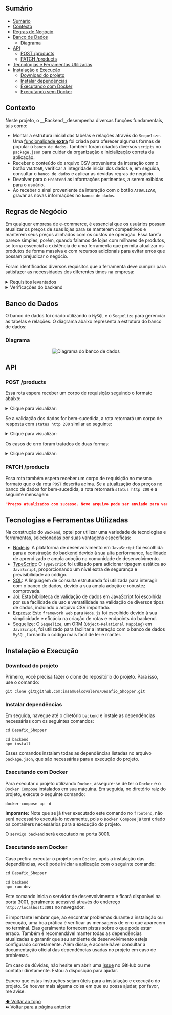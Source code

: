 ## Sumário

- [Sumário](#sumário)
- [Contexto](#contexto)
- [Regras de Negócio](#regras-de-negócio)
- [Banco de Dados](#banco-de-dados)
  - [Diagrama](#diagrama)
- [API](#api)
  - [POST /products](#post-products)
  - [PATCH /products](#patch-products)
- [Tecnologias e Ferramentas Utilizadas](#tecnologias-e-ferramentas-utilizadas)
- [Instalação e Execução](#instalação-e-execução)
  - [Download do projeto](#download-do-projeto)
  - [Instalar dependências](#instalar-dependências)
  - [Executando com Docker](#executando-com-docker)
  - [Executando sem Docker](#executando-sem-docker)

## Contexto

Neste projeto, o __Backend__desempenha diversas funções fundamentais, tais como:

- Montar a estrutura inicial das tabelas e relações através do `Sequelize`. Uma [funcionalidade __extra__](https://github.com/imsamuelcovalero/Desafio_Shopper/blob/main/backend/src/services/DatabaseImportService/README_ImportSQL.md) foi criada para oferecer algumas formas de popular o `banco de dados`. Também foram criados diversos `scripts` no `package.json` para cuidar da organização e inicialização correta da aplicação.
- Receber o conteúdo do arquivo CSV proveniente da interação com o botão `VALIDAR`, verificar a integridade inicial dos dados e, em seguida, consultar o `banco de dados` e aplicar as devidas regras de negócio.
- Devolver para o `Frontend` as informações pertinentes, a serem exibidas para o usuário.
- Ao receber o sinal proveniente da interação com o botão `ATUALIZAR`, gravar as novas informações no `banco de dados`.

## Regras de Negócio

Em qualquer empresa de e-commerce, é essencial que os usuários possam atualizar os preços de suas lojas para se manterem competitivos e manterem seus preços alinhados com os custos de operação. Essa tarefa parece simples, porém, quando falamos de lojas com milhares de produtos, se torna essencial a existência de uma ferramenta que permita atualizar os produtos de forma massiva e com recursos adicionais para evitar erros que possam prejudicar o negócio.

Foram identificados diversos requisitos que a ferramenta deve cumprir para satisfazer as necessidades dos diferentes times na empresa:

<details>
<summary>Requisitos levantados</summary>

1. __Time de Compras__: responsável por definir os preços, se comprometeu em gerar um arquivo CSV contendo código do produto e o novo preço que será carregado.
2. __Time Financeiro__: preocupado com o faturamento, solicitou que o sistema impeça que o preço de venda dos produtos fique abaixo do custo deles.
3. __Time de Marketing__: preocupado com o impacto de reajustes nos clientes, solicitou que o sistema impeça qualquer reajuste maior ou menor do que 10% do preço atual do produto.
4. __Produtos em pacotes__: Alguns produtos são vendidos em pacotes, ou seja, um produto que é composto por um ou mais produtos em quantidades diferentes. Estabeleceu-se a regra que, ao reajustar o preço de um pacote, o mesmo arquivo deve conter os reajustes dos preços dos componentes do pacote de modo que o preço final da soma dos componentes seja igual ao preço do pacote.

O sistema deve seguir estas regras para garantir que os preços sejam atualizados corretamente. Caso uma ou mais regras de validação tenham sido quebradas, o sistema também deve exibir ao lado de cada produto qual regra foi quebrada.

</details>

<details>
<summary>Verificações do backend</summary>

```plaintext
Ao clicar em VALIDAR, o sistema deve:

1. Ler todo o arquivo e fazer as seguintes verificações:
   - Todos os campos necessários existem?
   - Os códigos de produtos informados existem?
   - Os preços estão preenchidos e são valores numéricos válidos?
   - O arquivo respeita as regras levantadas na seção CENARIO?

2. Ao final da validação, exibir as seguintes informações dos produtos que foram enviados:
   - Código, Nome, Preço Atual, Novo Preço

3. Caso uma ou mais regras de validação tenham sido quebradas, o sistema também deve exibir ao lado de cada produto qual regra foi quebrada.
```

</details>

## Banco de Dados

O banco de dados foi criado utilizando o `MySQL` e o `Sequelize` para gerenciar as tabelas e relações. O diagrama abaixo representa a estrutura do banco de dados:

### Diagrama

<div align="center">
  
![Diagrama do banco de dados](https://github.com/imsamuelcovalero/Desafio_Shopper/assets/98184355/cf010ceb-1cb3-4ed9-9d4b-02c9b83ebb13)

</div>
  
## API

### POST /products

Essa rota espera receber um corpo de requisição seguindo o formato abaixo:

<details>
<summary>Clique para visualizar:</summary>

```json
{
  "products": [
    {
      "code": 16,
      "newPrice": 20.00
    }
  ]
}
```
  
</details>
  
Se a validação dos dados for bem-sucedida, a rota retornará um corpo de resposta com `status http 200` similar ao seguinte:

<details>
<summary>Clique para visualizar:</summary>

```json
[
  {
    "code": "16",
    "name": "AZEITE  PORTUGUES  EXTRA VIRGEM GALLO 500ML",
    "currentPrice": "20.49",
    "newPrice": 25.5,
    "status": [ "Reajuste inválido para o produto" ]
  }
]
```

</details>

Os casos de erro foram tratados de duas formas:

<details>
<summary>Clique para visualizar:</summary>

1. O __Joi__ é responsável por validar o corpo da requisição. Caso o corpo da requisição não esteja no formato esperado, contendo o código e novo preço em todos os itens, o __Joi__ retornará um erro com `status http 400` e a seguinte mensagem:

```json
{
  "statusCode": 400,
  "error": "Bad Request",
  "message": "All fields must be filled"
}
```

2. Em um segundo momento, no service de produtos, os seguintes erros, caso ocorram, podem ser retornados em uma `array`, para serem exibidos posteriormente pelo `frontend`:

    - 'O novo preço deve ser um número válido'
    - 'Reajuste inválido para o produto'
    - 'Preço de venda abaixo do custo para o produto'
    - 'Produto com código `${productCode}` que faz parte do pacote `${packageCode}` não está presente na lista de novos preços'
    - 'O preço do pacote de código `${packageCode}` não é igual à soma dos preços dos itens que o compõem'
    - 'Pacote com código `${packageCode}` que inclui o produto `${productCode}` não está presente na lista de novos preços'
    - 'Produto com código `${productCode}` não encontrado'
    - 'Produto com código `${productCode}` não encontrado'

Nota: Para os erros assíncronos em geral, foi utilizada uma estrutura de `CustomError`, que garante agilidade e praticidade ao lidar com os erros, lançando ao mesmo tempo o código do erro e a mensagem em uma única string, sendo posteriormente capturados por um `Middleware de Erro`. Essa tratativa foi possível graças ao `express async errors`.

</details>

### PATCH /products

Essa rota também espera receber um corpo de requisição no mesmo formato que o da rota `POST` descrita acima. Se a atualização dos preços no banco de dados for bem-sucedida, a rota retornará `status http 200` e a seguinte mensagem:

```json
"Preços atualizados com sucesso. Novo arquivo pode ser enviado para verificação"
```

## Tecnologias e Ferramentas Utilizadas

Na construção do `Backend`, optei por utilizar uma variedade de tecnologias e ferramentas, selecionadas por suas vantagens específicas:

- [Node.js](https://nodejs.org/en): A plataforma de desenvolvimento em `JavaScript` foi escolhida para a construção do backend devido à sua alta performance, facilidade de aprendizado e ampla adoção na comunidade de desenvolvimento.
- [TypeScript](https://www.typescriptlang.org/): O `TypeScript` foi utilizado para adicionar tipagem estática ao `JavaScript`, proporcionando um nível extra de segurança e previsibilidade ao código.
- [SQL](https://www.mysql.com/): A linguagem de consulta estruturada foi utilizada para interagir com o banco de dados, devido a sua ampla adoção e robustez comprovada.
- [Joi](https://github.com/sideway/joi): Esta biblioteca de validação de dados em JavaScript foi escolhida por sua facilidade de uso e versatilidade na validação de diversos tipos de dados, incluindo o arquivo CSV importado.
- [Express](https://expressjs.com/): Este `framework web` para `Node.js` foi escolhido devido à sua simplicidade e eficácia na criação de rotas e endpoints do backend.
- [Sequelize](https://sequelize.org/): O `Sequelize`, um ORM (`Object-Relational Mapping`) em `JavaScript`, foi utilizado para facilitar a interação com o banco de dados `MySQL`, tornando o código mais fácil de ler e manter.

## Instalação e Execução

### Download do projeto

Primeiro, você precisa fazer o clone do repositório do projeto. Para isso, use o comando:

```
git clone git@github.com:imsamuelcovalero/Desafio_Shopper.git
```

### Instalar dependências

Em seguida, navegue até o diretório `backend` e instale as dependências necessárias com os seguintes comandos:

```
cd Desafio_Shopper

cd backend
npm install
```

Esses comandos instalam todas as dependências listadas no arquivo `package.json`, que são necessárias para a execução do projeto.

### Executando com Docker

Para executar o projeto utilizando `Docker`, assegure-se de ter o `Docker` e o `Docker Compose` instalados em sua máquina. Em seguida, no diretório raiz do projeto, execute o seguinte comando:

```
docker-compose up -d
```

**Imporante:** Note que se já tiver executado este comando no `frontend`, não será necessário executá-lo novamente, pois o `Docker Compose` já terá criado os containers necessários para a execução do projeto.

O `serviço backend` será executado na porta 3001.

### Executando sem Docker

Caso prefira executar o projeto sem `Docker`, após a instalação das dependências, você pode iniciar a aplicação com o seguinte comando:

```
cd Desafio_Shopper

cd backend
npm run dev
```

Este comando inicia o servidor de desenvolvimento e ficará disponível na porta 3001, geralmente acessível através do endereço `http://localhost:3001` no navegador.

É importante lembrar que, ao encontrar problemas durante a instalação ou execução, uma boa prática é verificar as mensagens de erro que aparecem no terminal. Elas geralmente fornecem pistas sobre o que pode estar errado. Também é recomendável manter todas as dependências atualizadas e garantir que seu ambiente de desenvolvimento esteja configurado corretamente. Além disso, é aconselhável consultar a documentação oficial das dependências usadas no projeto em caso de problemas.

Em caso de dúvidas, não hesite em abrir uma [issue](https://github.com/imsamuelcovalero/Desafio_Shopper/issues) no GitHub ou me contatar diretamente. Estou à disposição para ajudar.

Espero que estas instruções sejam úteis para a instalação e execução do projeto. Se houver mais alguma coisa em que eu possa ajudar, por favor, me avise.

[⬆ Voltar ao topo](#sumário)<br>
[⬅ Voltar para a página anterior](../README.md)

